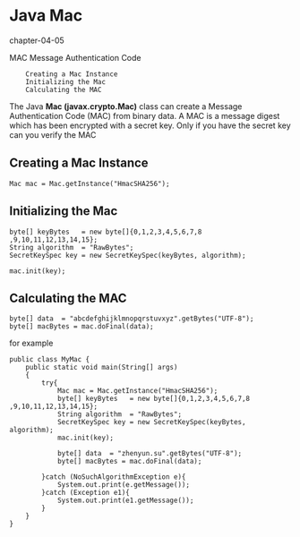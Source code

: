 # Java Mac

 chapter-04-05

MAC Message Authentication Code

		Creating a Mac Instance
		Initializing the Mac
		Calculating the MAC


The Java **Mac (javax.crypto.Mac)** class can create a Message Authentication Code (MAC) from binary data. 
A MAC is a message digest which has been encrypted with a secret key. 
Only if you have the secret key can you verify the MAC

## Creating a Mac Instance

`Mac mac = Mac.getInstance("HmacSHA256");`



## Initializing the Mac

```
byte[] keyBytes   = new byte[]{0,1,2,3,4,5,6,7,8 ,9,10,11,12,13,14,15};
String algorithm  = "RawBytes";
SecretKeySpec key = new SecretKeySpec(keyBytes, algorithm);

mac.init(key);
```

## Calculating the MAC

```
byte[] data  = "abcdefghijklmnopqrstuvxyz".getBytes("UTF-8");
byte[] macBytes = mac.doFinal(data);
```


for example

```
public class MyMac {
    public static void main(String[] args)
    {
        try{
            Mac mac = Mac.getInstance("HmacSHA256");
            byte[] keyBytes   = new byte[]{0,1,2,3,4,5,6,7,8 ,9,10,11,12,13,14,15};
            String algorithm  = "RawBytes";
            SecretKeySpec key = new SecretKeySpec(keyBytes, algorithm);
            mac.init(key);

            byte[] data  = "zhenyun.su".getBytes("UTF-8");
            byte[] macBytes = mac.doFinal(data);
            
        }catch (NoSuchAlgorithmException e){
            System.out.print(e.getMessage());
        }catch (Exception e1){
            System.out.print(e1.getMessage());
        }
    }
}


```

